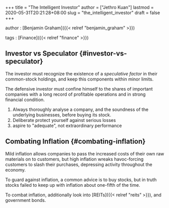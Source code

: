 +++
title = "The Intelligent Investor"
author = ["Jethro Kuan"]
lastmod = 2020-05-31T20:21:28+08:00
slug = "the_intelligent_investor"
draft = false
+++

author
: [Benjamin Graham]({{< relref "benjamin_graham" >}})

tags
: [Finance]({{< relref "finance" >}})

## Investor vs Speculator {#investor-vs-speculator}

The investor must recognize the existence of a _speculative factor_ in their common-stock holdings, and keep this components within minor limits.

The defensive investor must confine himself to the shares of important companies with a long record of profitable operations and in strong financial condition.

1.  Always thoroughly analyse a company, and the soundness of the underlying businesses, before buying its stock.
2.  Deliberate protect yourself against serious losses
3.  aspire to "adequate", not extraordinary performance

## Combating Inflation {#combating-inflation}

Mild inflation allows companies to pass the increased costs of their own raw materials on to customers, but high inflation wreaks havoc-forcing customers to slash their purchases, depressing activity throughout the economy.

To guard against inflation, a common advice is to buy stocks, but in truth stocks failed to keep up with inflation about one-fifth of the time.

To combat inflation, additionally look into [REITs]({{< relref "reits" >}}), and government bonds.
